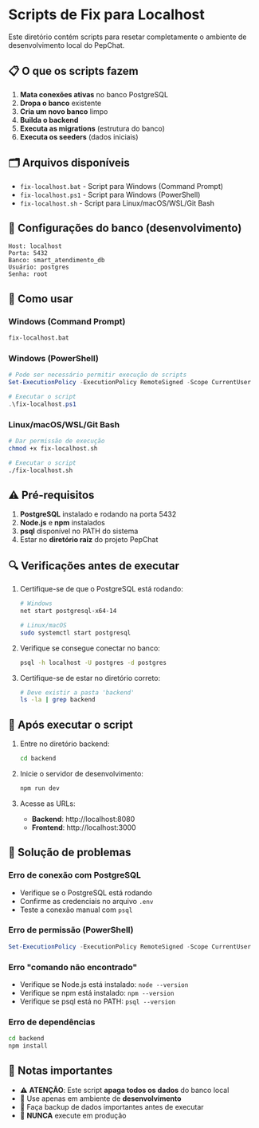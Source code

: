 # Scripts de Fix para Localhost

Este diretório contém scripts para resetar completamente o ambiente de desenvolvimento local do PepChat.

## 📋 O que os scripts fazem

1. **Mata conexões ativas** no banco PostgreSQL
2. **Dropa o banco** existente
3. **Cria um novo banco** limpo
4. **Builda o backend**
5. **Executa as migrations** (estrutura do banco)
6. **Executa os seeders** (dados iniciais)

## 🗂️ Arquivos disponíveis

- `fix-localhost.bat` - Script para Windows (Command Prompt)
- `fix-localhost.ps1` - Script para Windows (PowerShell)
- `fix-localhost.sh` - Script para Linux/macOS/WSL/Git Bash

## 🔧 Configurações do banco (desenvolvimento)

```
Host: localhost
Porta: 5432
Banco: smart_atendimento_db
Usuário: postgres
Senha: root
```

## 🚀 Como usar

### Windows (Command Prompt)
```cmd
fix-localhost.bat
```

### Windows (PowerShell)
```powershell
# Pode ser necessário permitir execução de scripts
Set-ExecutionPolicy -ExecutionPolicy RemoteSigned -Scope CurrentUser

# Executar o script
.\fix-localhost.ps1
```

### Linux/macOS/WSL/Git Bash
```bash
# Dar permissão de execução
chmod +x fix-localhost.sh

# Executar o script
./fix-localhost.sh
```

## ⚠️ Pré-requisitos

1. **PostgreSQL** instalado e rodando na porta 5432
2. **Node.js** e **npm** instalados
3. **psql** disponível no PATH do sistema
4. Estar no **diretório raiz** do projeto PepChat

## 🔍 Verificações antes de executar

1. Certifique-se de que o PostgreSQL está rodando:
   ```bash
   # Windows
   net start postgresql-x64-14
   
   # Linux/macOS
   sudo systemctl start postgresql
   ```

2. Verifique se consegue conectar no banco:
   ```bash
   psql -h localhost -U postgres -d postgres
   ```

3. Certifique-se de estar no diretório correto:
   ```bash
   # Deve existir a pasta 'backend'
   ls -la | grep backend
   ```

## 🎯 Após executar o script

1. Entre no diretório backend:
   ```bash
   cd backend
   ```

2. Inicie o servidor de desenvolvimento:
   ```bash
   npm run dev
   ```

3. Acesse as URLs:
   - **Backend**: http://localhost:8080
   - **Frontend**: http://localhost:3000

## 🐛 Solução de problemas

### Erro de conexão com PostgreSQL
- Verifique se o PostgreSQL está rodando
- Confirme as credenciais no arquivo `.env`
- Teste a conexão manual com `psql`

### Erro de permissão (PowerShell)
```powershell
Set-ExecutionPolicy -ExecutionPolicy RemoteSigned -Scope CurrentUser
```

### Erro "comando não encontrado"
- Verifique se Node.js está instalado: `node --version`
- Verifique se npm está instalado: `npm --version`
- Verifique se psql está no PATH: `psql --version`

### Erro de dependências
```bash
cd backend
npm install
```

## 📝 Notas importantes

- ⚠️ **ATENÇÃO**: Este script **apaga todos os dados** do banco local
- 🔄 Use apenas em ambiente de **desenvolvimento**
- 💾 Faça backup de dados importantes antes de executar
- 🚫 **NUNCA** execute em produção